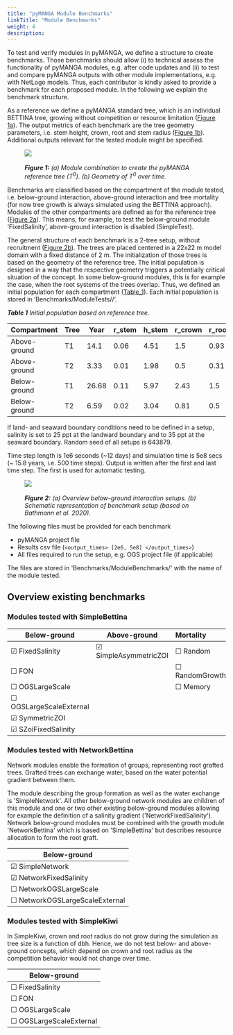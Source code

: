 ```yaml
---
title: "pyMANGA Module Benchmarks"
linkTitle: "Module Benchmarks"
weight: 4
description:
---
```


To test and verify modules in pyMANGA, we define a structure to create benchmarks. 
Those benchmarks should allow (i) to technical assess the functionality of pyMANGA modules, e.g. after code updates and (ii) to test and compare pyMANGA outputs with other module implementations, e.g. with NetLogo models.
Thus, each contributor is kindly asked to provide a benchmark for each proposed module.
In the following we explain the benchmark structure.

As a reference we define a pyMANGA standard tree, which is an individual BETTINA tree, growing without competition or resource limitation (<a href="/docs/Benchmarks/#Figure_1">Figure 1a</a>).
The output metrics of each benchmark are the tree geometry parameters, i.e. stem height, crown, root and stem radius (<a href="/docs/Benchmarks/#Figure_1">Figure 1b</a>).
Additional outputs relevant for the tested module might be specified.

<figure class="alert">
    <img id="Figure_1" src="/pictures/benchmarks/reference_tree.jpg">
    <figcaption>
        <i><br><strong>Figure 1:</strong> (a) Module combination to create the pyMANGA reference tree (T<sup>0</sup>). (b) Geometry of T<sup>0</sup> over time.</i>
    </figcaption>
</figure><p>

Benchmarks are classified based on the compartment of the module tested, i.e. below-ground interaction, above-ground interaction and tree mortality (for now tree growth is always simulated using the BETTINA approach). 
Modules of the other compartments are defined as for the reference tree  (<a href="/docs/Benchmarks/#Figure_2">Figure 2a</a>). 
This means, for example, to test the below-ground module ‘FixedSalinity’, above-ground interaction is disabled (SimpleTest).

The general structure of each benchmark is a 2-tree setup, without recruitment (<a href="/docs/Benchmarks/#Figure_2">Figure 2b</a>).
The trees are placed centered in a 22x22 m model domain with a fixed distance of 2 m. 
The initialization of those trees is based on the geometry of the reference tree. 
The initial population is designed in a way that the respective geometry triggers a potentially critical situation of the concept. 
In some below-ground modules, this is for example the case, when the root systems of the trees overlap.
Thus, we defined an initial population for each compartment ([Table_1](#Table_1)). 
Each initial population is stored in ‘Benchmarks/ModuleTests/<compartment>/’.

<a name="Table_1"></a> _**Table 1** Initial population based on reference tree._

| Compartment | Tree              | Year  | r_stem | h_stem | r_crown | r_root |
|--------------|-------------------|-------|--------|--------|---------|--------|
| Above-ground | T1 | 14.1  | 0.06   | 4.51   | 1.5     | 0.93   |
| Above-ground | T2 | 3.33  | 0.01   | 1.98   | 0.5     | 0.31   |
| Below-ground | T1 | 26.68 | 0.11   | 5.97   | 2.43    | 1.5    |
| Below-ground | T2 | 6.59  | 0.02   | 3.04   | 0.81    | 0.5    |


If land- and seaward boundary conditions need to be defined in a setup, salinity is set to 25 ppt at the landward boundary and to 35 ppt at the seaward boundary. 
Random seed of all setups is 643879.


Time step length is 1e6 seconds (~12 days) and simulation time is 5e8 secs (~ 15.8 years, i.e. 500 time steps).
Output is written after the first and last time step. 
The first is used for automatic testing.

<figure class="alert">
     <img id="Figure_2" src="/pictures/benchmarks/basic_setup.jpg">
     <figcaption>
        <i><br><strong>Figure 2:</strong> (a) Overview below-ground interaction setups. (b) Schematic representation of benchmark setup (based on Bathmann et al. 2020).</i>
     </figcaption>
</figure>

The following files must be provided for each benchmark
- pyMANGA project file
- Results csv file (`<output_times> [2e6, 5e8] </output_times>`)
- All files required to run the setup, e.g. OGS project file (if applicable)
 
The files are stored in 'Benchmarks/ModuleBenchmarks/' with the name of the module tested.

## Overview existing benchmarks

### Modules tested with SimpleBettina

| Below-ground | Above-ground | Mortality |
| --- | --- |:----------------------------------------------------------- |  
| &#x2611; FixedSalinity            | &#x2611; SimpleAsymmetricZOI | &#x2610; Random |
| &#x2610; FON                      |               | &#x2610; RandomGrowth|
| &#x2610; OGSLargeScale            |               | &#x2610; Memory |
| &#x2610; OGSLargeScaleExternal   |               |  |
| &#x2611; SymmetricZOI             |               |  |
| &#x2611; SZoiFixedSalinity        |               |  |

### Modules tested with NetworkBettina

Network modules enable the formation of groups, representing root grafted trees.
Grafted trees can exchange water, based on the water potential gradient between them.

The module describing the group formation as well as the water exchange is 'SimpleNetwork'.
All other below-ground network modules are children of this module and one or two other existing below-ground modules allowing for example the definition of a salinity gradient ('NetworkFixedSalinity').
Network below-ground modules must be combined with the growth module 'NetworkBettina' which is based on 'SimpleBettina' but describes resource allocation to form the root graft.


| Below-ground | 
| --- | 
| &#x2611; SimpleNetwork            | 
| &#x2611; NetworkFixedSalinity     | 
| &#x2610; NetworkOGSLargeScale     | 
| &#x2610; NetworkOGSLargeScaleExternal    |  


### Modules tested with SimpleKiwi

In SimpleKiwi, crown and root radius do not grow during the simulation as tree size is a function of dbh.
Hence, we do not test below- and above-ground concepts, which depend on crown and root radius as the competition behavior would not change over time.

| Below-ground | 
| --- | 
| &#x2610; FixedSalinity            |  
| &#x2610; FON                      |  
| &#x2610; OGSLargeScale            | 
| &#x2610; OGSLargeScaleExternal    |

